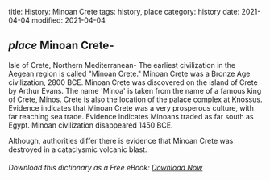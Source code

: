 title: History: Minoan Crete
tags: history, place
category: history
date: 2021-04-04
modified: 2021-04-04

## _place_ Minoan Crete-
Isle of Crete, Northern Mediterranean-
The earliest
civilization in the Aegean region is called "Minoan Crete." Minoan
Crete was a Bronze Age civilization, 2800 BCE.
 Minoan Crete
was discovered on the island of Crete by Arthur Evans. The name
'Minoa' is taken from the name of a famous king of Crete, Minos.
Crete is also the location of the palace complex at Knossus. Evidence
indicates that Minoan Crete was a very prosperous culture, with
far reaching sea trade. Evidence indicates Minoans traded as far
south as Egypt. Minoan civilization disappeared 1450 BCE.

Although, authorities differ there is evidence that Minoan Crete was
destroyed in a cataclysmic volcanic blast.


###### Download *this* dictionary as a Free eBook: [Download Now]({static}static/SerfHistoryDictionary.pdf)

